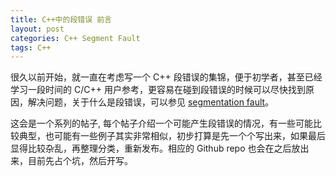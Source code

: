 ```yaml
---
title: C++中的段错误 前言
layout: post
categories: C++ Segment Fault
tags: C++
---
```

很久以前开始，就一直在考虑写一个 C++ 段错误的集锦，便于初学者，甚至已经学习一段时间的 C/C++ 用户参考，更容易在碰到段错误的时候可以尽快找到原因，解决问题，关于什么是段错误，可以参见 [segmentation fault](http://https://en.wikipedia.org/wiki/Segmentation_fault)。

这会是一个系列的帖子, 每个帖子介绍一个可能产生段错误的情况，有一些可能比较典型，也可能有一些例子其实非常相似，初步打算是先一个个写出来，如果最后显得比较杂乱，再整理分类，重新发布。相应的 Github repo 也会在之后放出来，目前先占个坑，然后开写。